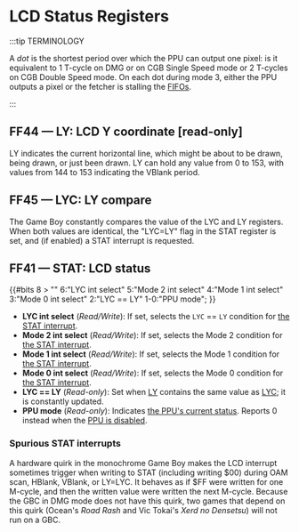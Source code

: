 # LCD Status Registers

:::tip TERMINOLOGY

A *dot* is the shortest period over which the PPU can output one pixel: is it equivalent to 1 T-cycle on DMG or on CGB Single Speed mode or 2 T-cycles on CGB Double Speed mode. On each dot during mode 3, either the PPU outputs a pixel or the fetcher is stalling the [FIFOs](<#Pixel FIFO>).

:::

## FF44 — LY: LCD Y coordinate \[read-only\]

LY indicates the current horizontal line, which might be about to be drawn,
being drawn, or just been drawn. LY can hold any value from 0 to 153, with
values from 144 to 153 indicating the VBlank period.

## FF45 — LYC: LY compare

The Game Boy constantly compares the value of the LYC and LY registers.
When both values are identical, the "LYC=LY" flag in the STAT register
is set, and (if enabled) a STAT interrupt is requested.

## FF41 — STAT: LCD status

{{#bits 8 >
  ""  6:"LYC int select" 5:"Mode 2 int select" 4:"Mode 1 int select" 3:"Mode 0 int select" 2:"LYC == LY" 1-0:"PPU mode";
}}

- **LYC int select** (*Read/Write*): If set, selects the `LYC` == `LY` condition for [the STAT interrupt](<#INT $48 — STAT interrupt>).
- **Mode 2 int select** (*Read/Write*): If set, selects the Mode 2 condition for [the STAT interrupt](<#INT $48 — STAT interrupt>).
- **Mode 1 int select** (*Read/Write*): If set, selects the Mode 1 condition for [the STAT interrupt](<#INT $48 — STAT interrupt>).
- **Mode 0 int select** (*Read/Write*): If set, selects the Mode 0 condition for [the STAT interrupt](<#INT $48 — STAT interrupt>).
- **LYC == LY** (*Read-only*): Set when [LY](<#FF44 — LY: LCD Y coordinate \[read-only\]>) contains the same value as [LYC](<#FF45 — LYC: LY compare>); it is constantly updated.
- **PPU mode** (*Read-only*): Indicates [the PPU's current status](<#PPU modes>). Reports 0 instead when the [PPU is disabled](<#LCDC.7 — LCD enable>).
  
### Spurious STAT interrupts

A hardware quirk in the monochrome Game Boy makes the LCD interrupt
sometimes trigger when writing to STAT (including writing \$00) during
OAM scan, HBlank, VBlank, or LY=LYC. It behaves as if \$FF were
written for one M-cycle, and then the written value were written the next
M-cycle. Because the GBC in DMG mode does not have this quirk, two games
that depend on this quirk (Ocean's *Road Rash* and Vic Tokai's *Xerd
no Densetsu*) will not run on a GBC.

